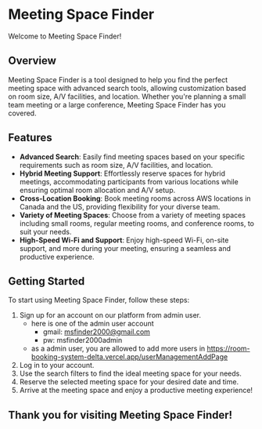 # Meeting Space Finder

Welcome to Meeting Space Finder!

## Overview

Meeting Space Finder is a tool designed to help you find the perfect meeting space with advanced search tools, allowing customization based on room size, A/V facilities, and location. Whether you're planning a small team meeting or a large conference, Meeting Space Finder has you covered.

## Features

- **Advanced Search**: Easily find meeting spaces based on your specific requirements such as room size, A/V facilities, and location.
- **Hybrid Meeting Support**: Effortlessly reserve spaces for hybrid meetings, accommodating participants from various locations while ensuring optimal room allocation and A/V setup.
- **Cross-Location Booking**: Book meeting rooms across AWS locations in Canada and the US, providing flexibility for your diverse team.
- **Variety of Meeting Spaces**: Choose from a variety of meeting spaces including small rooms, regular meeting rooms, and conference rooms, to suit your needs.
- **High-Speed Wi-Fi and Support**: Enjoy high-speed Wi-Fi, on-site support, and more during your meeting, ensuring a seamless and productive experience.

## Getting Started

To start using Meeting Space Finder, follow these steps:

1. Sign up for an account on our platform from admin user.
   - here is one of the admin user account
     - gmail: msfinder2000@gmail.com
     - pw: msfinder2000admin
   - as a admin user, you are allowed to add more users in https://room-booking-system-delta.vercel.app/userManagementAddPage
2. Log in to your account.
3. Use the search filters to find the ideal meeting space for your needs.
4. Reserve the selected meeting space for your desired date and time.
5. Arrive at the meeting space and enjoy a productive meeting experience!

## Thank you for visiting Meeting Space Finder!
